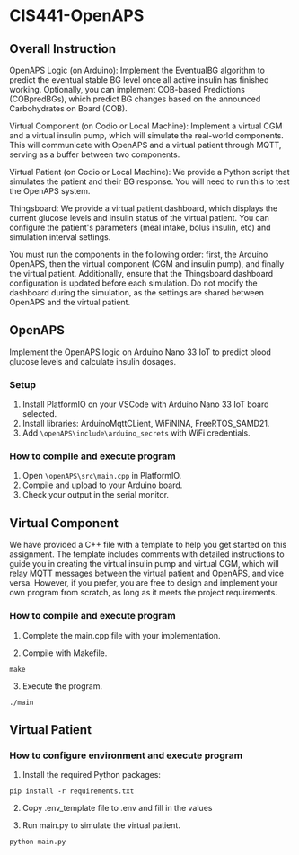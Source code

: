 # CIS441-OpenAPS

## Overall Instruction

OpenAPS Logic (on Arduino): Implement the EventualBG algorithm to predict the eventual stable BG level once all active insulin has finished working. Optionally, you can implement COB-based Predictions (COBpredBGs), which predict BG changes based on the announced Carbohydrates on Board (COB).

Virtual Component (on Codio or Local Machine): Implement a virtual CGM and a virtual insulin pump, which will simulate the real-world components. This will communicate with OpenAPS and a virtual patient through MQTT, serving as a buffer between two components.

Virtual Patient (on Codio or Local Machine): We provide a Python script that simulates the patient and their BG response. You will need to run this to test the OpenAPS system.

Thingsboard: We provide a virtual patient dashboard, which displays the current glucose levels and insulin status of the virtual patient. You can configure the patient's parameters (meal intake, bolus insulin, etc)  and simulation interval settings.

You must run the components in the following order: first, the Arduino OpenAPS, then the virtual component (CGM and insulin pump), and finally the virtual patient. Additionally, ensure that the Thingsboard dashboard configuration is updated before each simulation. Do not modify the dashboard during the simulation, as the settings are shared between OpenAPS and the virtual patient.

## OpenAPS

Implement the OpenAPS logic on Arduino Nano 33 IoT to predict blood glucose levels and calculate insulin dosages.

### Setup
1. Install PlatformIO on your VSCode with Arduino Nano 33 IoT board selected.
2. Install libraries: ArduinoMqttCLient, WiFiNINA, FreeRTOS_SAMD21.
3. Add `\openAPS\include\arduino_secrets` with WiFi credentials.

### How to compile and execute program
1. Open `\openAPS\src\main.cpp` in PlatformIO.
2. Compile and upload to your Arduino board.
3. Check your output in the serial monitor.

## Virtual Component

We have provided a C++ file with a template to help you get started on this assignment. The template includes comments with detailed instructions to guide you in creating the virtual insulin pump and virtual CGM, which will relay MQTT messages between the virtual patient and OpenAPS, and vice versa. However, if you prefer, you are free to design and implement your own program from scratch, as long as it meets the project requirements.

### How to compile and execute program
1. Complete the main.cpp file with your implementation.

2. Compile with Makefile.

```
make
```

3. Execute the program.
```
./main
```

## Virtual Patient

### How to configure environment and execute program
1. Install the required Python packages:

```
pip install -r requirements.txt
```

2. Copy .env_template file to .env and fill in the values

3. Run main.py to simulate the virtual patient.
```
python main.py
```


